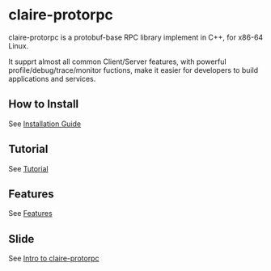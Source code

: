 # claire-protorpc 

claire-protorpc is a protobuf-base RPC library implement in C++, for x86-64 Linux.

It supprt almost all common Client/Server features, with powerful profile/debug/trace/monitor fuctions, make it easier for developers to build applications and services.

## How to Install ##

See [Installation Guide][1]


## Tutorial ##

See [Tutorial][2]

## Features ##

See [Features][3]


## Slide ## 

See [Intro to claire-protorpc][4]

  [1]: https://github.com/robbinfan/claire-protorpc/blob/master/Installation%20Guide.md
  [2]: https://github.com/robbinfan/claire-protorpc/blob/master/Tutorial.md
  [3]: https://github.com/robbinfan/claire-protorpc/blob/master/Features.md
  [4]: http://www.slideshare.net/fanyu83/claire-protorpc
